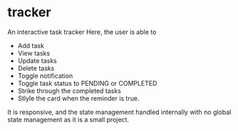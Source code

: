 # tracker
An interactive task tracker 
Here, the user is able to 
- Add task
- View tasks
- Update tasks
- Delete tasks
- Toggle notification
- Toggle task status to PENDING or COMPLETED
- Strike through the completed tasks
- Stlyle the card when the reminder is true.

It is responsive, and the state management handled internally with no global state management as it is a small project.
